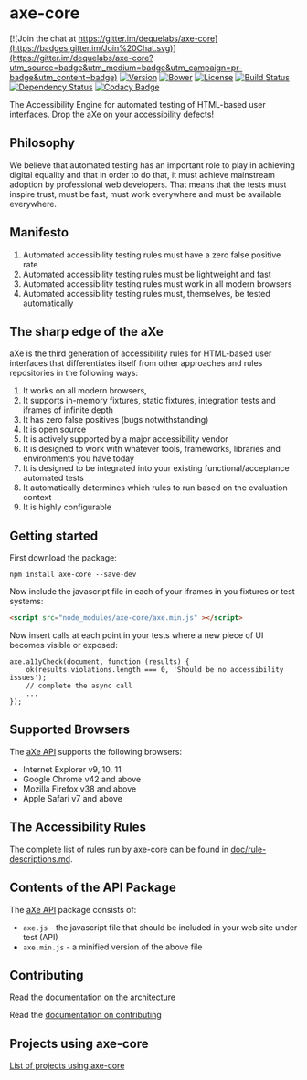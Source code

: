 # axe-core

[![Join the chat at https://gitter.im/dequelabs/axe-core](https://badges.gitter.im/Join%20Chat.svg)](https://gitter.im/dequelabs/axe-core?utm_source=badge&utm_medium=badge&utm_campaign=pr-badge&utm_content=badge)
[![Version](https://img.shields.io/npm/v/axe-core.svg)](https://www.npmjs.com/package/axe-core)
[![Bower](https://img.shields.io/bower/v/axe-core.svg)](http://bower.io/search)
[![License](https://img.shields.io/npm/l/axe-core.svg)](LICENSE)
[![Build Status](https://travis-ci.org/dequelabs/axe-core.svg?branch=master)](https://travis-ci.org/dequelabs/axe-core)
[![Dependency Status](https://gemnasium.com/dequelabs/axe-core.svg)](https://gemnasium.com/dequelabs/axe-core)
[![Codacy Badge](https://www.codacy.com/project/badge/c2d7835387dd41b3a77eafd439fba559)](https://www.codacy.com/app/dsturley/axe-core)

The Accessibility Engine for automated testing of HTML-based user interfaces. Drop the aXe on your accessibility defects!

## Philosophy

We believe that automated testing has an important role to play in achieving digital equality and that in order to do that, it must achieve mainstream adoption by professional web developers. That means that the tests must inspire trust, must be fast, must work everywhere and must be available everywhere.

## Manifesto

1. Automated accessibility testing rules must have a zero false positive rate
2. Automated accessibility testing rules must be lightweight and fast
3. Automated accessibility testing rules must work in all modern browsers
4. Automated accessibility testing rules must, themselves, be tested automatically

## The sharp edge of the aXe

aXe is the third generation of accessibility rules for HTML-based user interfaces that differentiates itself from other approaches and rules repositories in the following ways:

1. It works on all modern browsers,
2. It supports in-memory fixtures, static fixtures, integration tests and iframes of infinite depth
3. It has zero false positives (bugs notwithstanding)
4. It is open source
5. It is actively supported by a major accessibility vendor
6. It is designed to work with whatever tools, frameworks, libraries and environments you have today
7. It is designed to be integrated into your existing functional/acceptance automated tests
8. It automatically determines which rules to run based on the evaluation context
9. It is highly configurable

## Getting started

First download the package:

```
npm install axe-core --save-dev
```

Now include the javascript file in each of your iframes in you fixtures or test systems:

```html
<script src="node_modules/axe-core/axe.min.js" ></script>
```

Now insert calls at each point in your tests where a new piece of UI becomes visible or exposed:

```
axe.a11yCheck(document, function (results) {
    ok(results.violations.length === 0, 'Should be no accessibility issues');
    // complete the async call
    ...
});
```
## Supported Browsers

The [aXe API](doc/API.md) supports the following browsers:

* Internet Explorer v9, 10, 11
* Google Chrome v42 and above
* Mozilla Firefox v38 and above
* Apple Safari v7 and above

## The Accessibility Rules

The complete list of rules run by axe-core can be found in [doc/rule-descriptions.md](./doc/rule-descriptions.md).

## Contents of the API Package

The [aXe API](doc/API.md) package consists of:

* `axe.js` - the javascript file that should be included in your web site under test (API)
* `axe.min.js` - a minified version of the above file


## Contributing

Read the [documentation on the architecture](./doc/developer-guide.md)

Read the [documentation on contributing](CONTRIBUTING.md)

## Projects using axe-core

[List of projects using axe-core](doc/projects.md)
